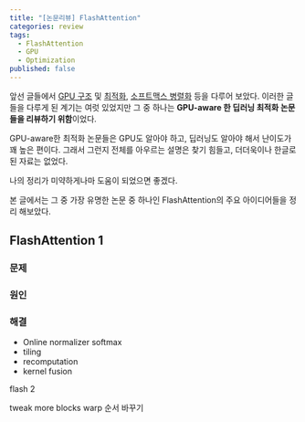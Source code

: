 ```yaml
---
title: "[논문리뷰] FlashAttention"
categories: review
tags:
  - FlashAttention
  - GPU
  - Optimization
published: false
---
```

앞선 글들에서 [GPU 구조](http://jinwoongkim.net/gpu/알쓸G잡-GPU-메모리-및-쓰레드-구조/) 및 [최적화](http://jinwoongkim.net/gpu/알쓸G잡-GPU-Trick-or-Tweak/), [소프트맥스 병렬화](http://jinwoongkim.net/papers/paper-review-online-softmax/) 등을 다루어 보았다. 이러한 글들을 다루게 된 계기는 여럿 있었지만 그 중 하나는 **GPU-aware 한 딥러닝 최적화 논문들을 리뷰하기 위함**이었다.

GPU-aware한 최적화 논문들은 GPU도 알아야 하고, 딥러닝도 알아야 해서 난이도가 꽤 높은 편이다. 그래서 그런지 전체를 아우르는 설명은 찾기 힘들고, 더더욱이나 한글로된 자료는 없었다.

나의 정리가 미약하게나마 도움이 되었으면 좋겠다.



본 글에서는 그 중 가장 유명한 논문 중 하나인 FlashAttention의 주요 아이디어들을 정리 해보았다.
## FlashAttention 1

### 문제

### 원인

### 해결



- Online normalizer softmax
- tiling
- recomputation
- kernel fusion

flash 2

tweak
more blocks
warp 순서 바꾸기
